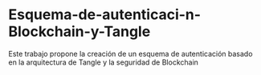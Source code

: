 # Esquema-de-autenticaci-n-Blockchain-y-Tangle
Este trabajo propone la creación de   un  esquema  de autenticación  basado  en la arquitectura de Tangle y la seguridad de Blockchain
